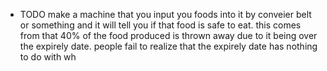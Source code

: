 - TODO make a machine that you input you foods into it by conveier belt or something and it will tell you if that food is safe to eat. this comes from that 40% of the food produced is thrown away due to it being over the expirely date. people fail to realize that the expirely date has nothing to do with wh